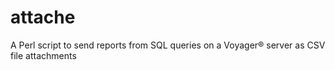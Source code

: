 attache
=======

A Perl script to send reports from SQL queries on a Voyager® server as CSV file attachments
